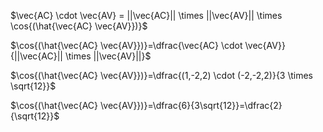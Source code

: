 $\vec{AC} \cdot \vec{AV} = ||\vec{AC}|| \times ||\vec{AV}|| \times \cos{(\hat{\vec{AC} \vec{AV}})}$

$\cos{(\hat{\vec{AC} \vec{AV}})}=\dfrac{\vec{AC} \cdot \vec{AV}}{||\vec{AC}|| \times ||\vec{AV}||}$

$\cos{(\hat{\vec{AC} \vec{AV}})}=\dfrac{(1,-2,2) \cdot (-2,-2,2)}{3 \times \sqrt{12}}$

$\cos{(\hat{\vec{AC} \vec{AV}})}=\dfrac{6}{3\sqrt{12}}=\dfrac{2}{\sqrt{12}}$